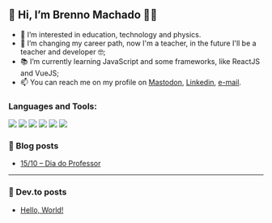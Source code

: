 ## 👋 Hi, I’m Brenno Machado 🏳️‍🌈
- 👀 I’m interested in education, technology and physics.
- 💞️ I’m changing my career path, now I'm a teacher, in the future I'll be a teacher and developer 🤓; 
- 📚 I’m currently learning JavaScript and some frameworks, like ReactJS and VueJS;
- 📫 You can reach me on my profile on [Mastodon](https://masto.donte.com.br/@brenno), [Linkedin](https://www.linkedin.com/in/brennomachado/), [e-mail](mailto:brennomachado@protonmail.com?subject=[from%20GitHub]).

### Languages and Tools:
<a href="#"><img src="https://img.shields.io/badge/-Ubuntu-E95420?logo=ubuntu&logoColor=white&style=flat" /></a>
<a href="#"><img src="https://img.shields.io/badge/-VSCode-007ACC?logo=visualstudiocode&logoColor=white&style=flat" /></a>
<a href="#"><img src="https://img.shields.io/badge/-Python-3776AB?logo=python&logoColor=white&style=flat" /></a>
<a href="#"><img src="https://img.shields.io/badge/-JavaScript-F7DF1E?logo=javascript&logoColor=white&style=flat" /></a>
<a href="#"><img src="https://img.shields.io/badge/-HTML-E34F26?logo=html5&logoColor=white&style=flat" /></a>
<a href="#"><img src="https://img.shields.io/badge/-CSS-1572B6?logo=css3&logoColor=white&style=flat" /></a>

### 📝 Blog posts

<!-- BLOG:START -->
- [15/10 – Dia do Professor](https://blog.brennomachado.com/index.php/2018/10/16/15-10/)
<!-- BLOG:END -->
---
### 📝 Dev.to posts
<!-- DEVTO:START -->
- [Hello, World!](https://dev.to/brenno/hello-world-1onk)
<!-- DEVTO:END -->
